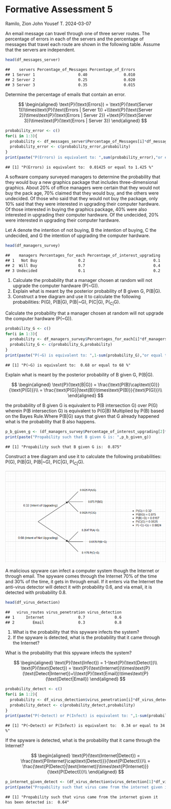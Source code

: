Formative Assessment 5
================
Ramilo, Zion John Yousef T.
2024-03-07

An email message can travel through one of three server routes. The
percentage of errors in each of the servers and the percentage of
messages that travel each route are shown in the following table. Assume
that the servers are independent.

``` r
head(df_messages_server)
```

    ##    servers Percentage_of_Messages Percentage_of_Errors
    ## 1 Server 1                   0.40                0.010
    ## 2 Server 2                   0.25                0.020
    ## 3 Server 3                   0.35                0.015

Determine the percentage of emails that contain an error. 

$$
\begin{aligned}
\text{P}(\text{Errors}) = \text{P}(\text{Server 1})\times\text{P}(\text{Errors | Server 1}) +\\\text{P}(\text{Server 2})\times\text{P}(\text{Errors | Server 2}) +\text{P}(\text{Server 3})\times\text{P}(\text{Errors | Server 3})
\end{aligned}
$$

``` r
probability_error <- c()
for(i in 1:3){
  probability <- df_messages_server$Percentage_of_Messages[i]*df_messages_server$Percentage_of_Errors[i]
  probability_error <- c(probability_error,probability)
}
print(paste("P(Errors) is equivalent to: ",sum(probability_error),"or equal to",sum(probability_error)*100,"%"))
```

    ## [1] "P(Errors) is equivalent to:  0.01425 or equal to 1.425 %"

A software company surveyed managers to determine the probability that
they would buy a new graphics package that includes three-dimensional
graphics. About 20% of office managers were certain that they would not
buy the pack age, 70% claimed that they would buy, and the others were
undecided. Of those who said that they would not buy the package, only
10% said that they were interested in upgrading their computer hardware.
Of those interested in buying the graphics package, 40% were also
interested in upgrading their computer hardware. Of the undecided, 20%
were interested in upgrading their computer hardware.

Let A denote the intention of not buying, B the intention of buying, C
the undecided, and G the intention of upgrading the computer hardware.

``` r
head(df_managers_survey)
```

    ##    managers Percentages_for_each Percentage_of_interest_upgrading
    ## 1   Not Buy                  0.2                              0.1
    ## 2  Will Buy                  0.7                              0.4
    ## 3 Undecided                  0.1                              0.2

1)  Calculate the probability that a manager chosen at random will not
    upgrade the computer hardware (P(~G)).
2)  Explain what is meant by the posterior probability of B given G,
    P(B\|G).
3)  Construct a tree diagram and use it to calculate the following
    probabilities: P(G), P(B\|G), P(B\|~G), P(C\|G), P(<sub>C\|</sub>G).

Calculate the probability that a manager chosen at random will not
upgrade the computer hardware (P(~G)).

``` r
probability_G <- c()
for(i in 1:3){
  probability <- df_managers_survey$Percentages_for_each[i]*df_managers_survey$Percentage_of_interest_upgrading[i]
  probability_G <- c(probability_G,probability)
}
print(paste("P(~G) is equivalent to: ",1-sum(probability_G),"or equal to",100-sum(probability_G)*100,"%"))
```

    ## [1] "P(~G) is equivalent to:  0.68 or equal to 68 %"

Explain what is meant by the posterior probability of B given G,
P(B\|G). 

$$
\begin{aligned}
\text{P}(\text{B|G}) = \frac{\text{P(B}\cap\text{G)}}{\text{P(G)}}\\
= \frac{\text{P(G}|\text{B)}\times\text{P(B)}}{\text{P(G)}}\\
\end{aligned}
$$ 

the probability of B given G is equivalent to P(B intersection G)
over P(G) wherein P(B intersection G) is equivalent to P(G\|B)
Multiplied by P(B) based on the Bayes Rule.Where P(B\|G) says that given
that G already happened what is the probability that B also happens.

``` r
p_b_given_g <- (df_managers_survey$Percentage_of_interest_upgrading[2]*df_managers_survey$Percentages_for_each[2])/(sum(probability_G))
print(paste("Propability such that B given G is: ",p_b_given_g))
```

    ## [1] "Propability such that B given G is:  0.875"

Construct a tree diagram and use it to calculate the following
probabilities: P(G), P(B\|G), P(B\|~G), P(C\|G), P(<sub>C\|</sub>G).

![](treeDiagram.png)

A malicious spyware can infect a computer system though the Internet or
through email. The spyware comes through the Internet 70% of the time
and 30% of the time, it gets in through email. If it enters via the
Internet the anti-virus detector will detect it with probability 0.6,
and via email, it is detected with probability 0.8.

``` r
head(df_virus_detection)
```

    ##   virus_routes virus_penetration virus_detection
    ## 1     Internet               0.7             0.6
    ## 2        Email               0.3             0.8

1)  What is the probability that this spyware infects the system?
2)  If the spyware is detected, what is the probability that it came
    through the Internet?

What is the probability that this spyware infects the system? 

$$
\begin{aligned}
\text{P}(\text{Infect}) = 1-\text{P}(\text{Detect})\\
\text{P}(\text{Detect}) = \text{P}(\text{Internet})\times\text{P}(\text{Detect|Internet})+\\\text{P}(\text{Email})\times\text{P}(\text{Detect|Email})
\end{aligned}
$$

``` r
probability_detect <- c()
for(i in 1:2){
  probability <- df_virus_detection$virus_penetration[i]*df_virus_detection$virus_detection[i]
  probability_detect <- c(probability_detect,probability)
}
print(paste("P(~Detect) or P(Infect) is equivalent to: ",1-sum(probability_detect),"or equal to",100-sum(probability_detect)*100,"%"))
```

    ## [1] "P(~Detect) or P(Infect) is equivalent to:  0.34 or equal to 34 %"

If the spyware is detected, what is the probability that it came through
the Internet? 

$$
\begin{aligned}
\text{P}(\text{Internet|Detect}) = \frac{\text{P(Internet}\cap\text{Detect)}}{\text{P(Detect)}}\\
= \frac{\text{P(Detect}|\text{Internet)}\times\text{P(Internet)}}{\text{P(Detect)}}\\
\end{aligned}
$$

``` r
p_internet_given_detect <- (df_virus_detection$virus_detection[1]*df_virus_detection$virus_penetration[1])/(sum(probability_detect))
print(paste("Propability such that virus came from the internet given it has been detected is: ",round(p_internet_given_detect,2)))
```

    ## [1] "Propability such that virus came from the internet given it has been detected is:  0.64"
